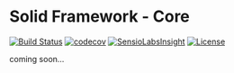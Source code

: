 # Solid Framework - Core

[![Build Status](https://travis-ci.org/solid-framework/core.svg?branch=master)](https://travis-ci.org/solid-framework/core)
[![codecov](https://codecov.io/gh/solid-framework/core/branch/master/graph/badge.svg)](https://codecov.io/gh/solid-framework/core)
[![SensioLabsInsight](https://insight.sensiolabs.com/projects/2c7b3165-0cbd-4a1d-b6e1-63d27ec4dc9d/mini.png)](https://insight.sensiolabs.com/projects/2c7b3165-0cbd-4a1d-b6e1-63d27ec4dc9d)
[![License](https://poser.pugx.org/solid-framework/core/license)](https://packagist.org/packages/solid-framework/core)

coming soon...
